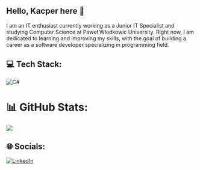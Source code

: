 ## Hello, Kacper here 👋

I am an IT enthusiast currently working as a Junior IT Specialist and studying Computer Science at Paweł Włodkowic University. Right now, I am dedicated to learning and improving my skills, with the goal of building a career as a software developer specializing in programming field.

## 💻 Tech Stack:
![C#](https://img.shields.io/badge/C%23-239120?style=flat&logo=c-sharp&logoColor=white)

# 📊 GitHub Stats:
![](https://github-readme-stats.vercel.app/api?username=KacperZurawik&theme=radical&hide_border=false&include_all_commits=true&count_private=true)<br/>

## 🌐 Socials:
[![LinkedIn](https://img.shields.io/badge/LinkedIn-%230077B5.svg?logo=linkedin&logoColor=white)](https://linkedin.com/in/https://www.linkedin.com/in/kacper-zurawik/) 

<!-- Proudly created with GPRM ( https://gprm.itsvg.in ) -->

<!--
**KacperZurawik/kacperzurawik** is a ✨ _special_ ✨ repository because its `README.md` (this file) appears on your GitHub profile.

Here are some ideas to get you started:

- 🔭 I’m currently working on ...
- 🌱 I’m currently learning ...
- 👯 I’m looking to collaborate on ...
- 🤔 I’m looking for help with ...
- 💬 Ask me about ...
- 📫 How to reach me: ...
- 😄 Pronouns: ...
- ⚡ Fun fact: ...
-->
